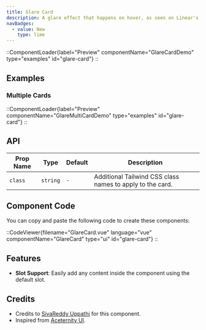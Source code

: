 ```yaml
---
title: Glare Card
description: A glare effect that happens on hover, as seen on Linear's website.
navBadges:
  - value: New
    type: lime
---
```


::ComponentLoader{label="Preview" componentName="GlareCardDemo" type="examples" id="glare-card"}
::

## Examples

### Multiple Cards

::ComponentLoader{label="Preview" componentName="GlareMultiCardDemo" type="examples" id="glare-card"}
::

## API

| Prop Name   | Type     | Default | Description                                               |
| ----------- | -------- | ------- | --------------------------------------------------------- |
| `class`     | `string` | `-`     | Additional Tailwind CSS class names to apply to the card. |

## Component Code

You can copy and paste the following code to create these components:

::CodeViewer{filename="GlareCard.vue" language="vue" componentName="GlareCard" type="ui" id="glare-card"}
::

## Features

- **Slot Support**: Easily add any content inside the component using the default slot.

## Credits

- Credits to [SivaReddy Uppathi](https://github.com/sivareddyuppathi) for this component.
- Inspired from [Aceternity UI](https://ui.aceternity.com/components/glare-card).
